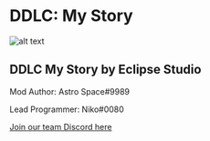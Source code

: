 # DDLC: My Story
![alt text](https://github.com/phiftyopz/My-Story-Dev/blob/master/logo.png "Logo")

## DDLC My Story by Eclipse Studio

Mod Author: Astro Space#9989

Lead Programmer: Niko#0080

[Join our team Discord here](https://discord.gg/SQAzKfZ "Discord Link")
